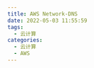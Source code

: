 ```yaml
---
title: AWS Network-DNS
date: 2022-05-03 11:55:59
tags:
  - 云计算
categories:
  - 云计算  
  - AWS
---
```


<p></p>
<!-- more -->
